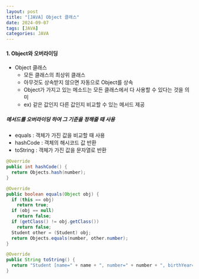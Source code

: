 ```yaml
---
layout: post
title: "[JAVA] Object 클래스"
date: 2024-09-07
tags: [JAVA]
categories: JAVA
---
```


#### 1. Object와 오버라이딩

- Object 클래스
  - 모든 클래스의 최상위 클래스
  - 아무것도 상속받지 않으면 자동으로 Object를 상속
  - Object가 가지고 있는 메소드는 모든 클래스에서 다 사용할 수 있다는 것을 의미
  - ex) 같은 값인지 다른 값인지 비교할 수 있는 메서드 제공

##### 메서드를 오버라이딩 하여 그 기준을 정해줄 때 사용

- equals : 객체가 가진 값을 비교할 때 사용
- hashCode : 객체의 해시코드 값 반환
- toString : 객체가 가진 값을 문자열로 반환

```java
@Override
public int hashCode() {
  return Objects.hash(number);
}

@Override
public boolean equals(Object obj) {
  if (this == obj)
    return true;
  if (obj == null)
    return false;
  if (getClass() != obj.getClass())
    return false;
  Student other = (Student) obj;
  return Objects.equals(number, other.number);
}

@Override
public String toString() {
  return "Student [name=" + name + ", number=" + number + ", birthYear=" + birthYear + "]";
}
```
